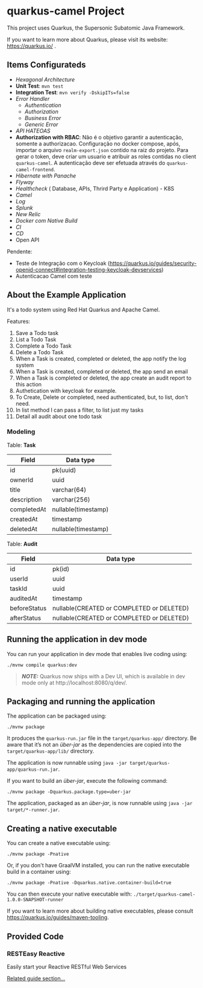 # quarkus-camel Project

This project uses Quarkus, the Supersonic Subatomic Java Framework.

If you want to learn more about Quarkus, please visit its website: https://quarkus.io/ .

## Items Configurateds

- *Hexagonal Architecture*
- **Unit Test**: `mvn test`
- **Integration Test**: `mvn verify -DskipITs=false`
- *Error Handler*
  - *Authentication*
  - *Authorization*
  - *Business Error*
  - *Generic Error*
- *API HATEOAS*
- **Authorization with RBAC**: Não é o objetivo garantir a autenticação, somente a authorizacao. Configuração no docker compose, após, importar o arquivo `realm-export.json` contido na raiz do projeto. Para gerar o token, deve criar um usuario e atribuir as roles contidas no client `quarkus-camel`. A autenticação deve ser efetuada através do `quarkus-camel-frontend`.
- *Hibernate with Panache*
- *Flyway*
- *Healthcheck* ( Database, APIs, Thrird Party e Application) - K8S
- *Camel*
- *Log*
- *Splunk*
- *New Relic*
- *Docker com Native Build*
- *CI*
- *CD*
- Open API

Pendente:

- Teste de Integração com o Keycloak (https://quarkus.io/guides/security-openid-connect#integration-testing-keycloak-devservices)
- Autenticacao Camel com teste

## About the Example Application

It's a todo system using Red Hat Quarkus and Apache Camel.

Features:

1. Save a Todo task
2. List a Todo Task
3. Complete a Todo Task
4. Delete a Todo Task
5. When a Task is created, completed or deleted, the app notify the log system
6. When a Task is created, completed or deleted, the app send an email
7. When a Task is completed or deleted, the app create an audit report to this action
8. Authetication with keycloak for example.
9. To Create, Delete or completed, need authenticated, but, to list, don't need.
10. In list method I can pass a filter, to list just my tasks
11. Detail all audit about one todo task

### Modeling

Table: **Task**

| Field       | Data type           |
|-------------|---------------------|
| id          | pk(uuid)            |
| ownerId     | uuid                |
 | title       | varchar(64)         |
| description | varchar(256)        |
| completedAt | nullable(timestamp) | 
| createdAt   | timestamp           |
| deletedAt   | nullable(timestamp) |

Table: **Audit**

| Field        | Data type                                 |
|--------------|-------------------------------------------|
| id           | pk(id)                                    | 
| userId       | uuid                                      |
| taskId       | uuid                                      |
| auditedAt    | timestamp                                 |
| beforeStatus | nullable(CREATED or COMPLETED or DELETED) |
| afterStatus  | nullable(CREATED or COMPLETED or DELETED) |

## Running the application in dev mode

You can run your application in dev mode that enables live coding using:
```shell script
./mvnw compile quarkus:dev
```

> **_NOTE:_**  Quarkus now ships with a Dev UI, which is available in dev mode only at http://localhost:8080/q/dev/.

## Packaging and running the application

The application can be packaged using:
```shell script
./mvnw package
```
It produces the `quarkus-run.jar` file in the `target/quarkus-app/` directory.
Be aware that it’s not an _über-jar_ as the dependencies are copied into the `target/quarkus-app/lib/` directory.

The application is now runnable using `java -jar target/quarkus-app/quarkus-run.jar`.

If you want to build an _über-jar_, execute the following command:
```shell script
./mvnw package -Dquarkus.package.type=uber-jar
```

The application, packaged as an _über-jar_, is now runnable using `java -jar target/*-runner.jar`.

## Creating a native executable

You can create a native executable using: 
```shell script
./mvnw package -Pnative
```

Or, if you don't have GraalVM installed, you can run the native executable build in a container using: 
```shell script
./mvnw package -Pnative -Dquarkus.native.container-build=true
```

You can then execute your native executable with: `./target/quarkus-camel-1.0.0-SNAPSHOT-runner`

If you want to learn more about building native executables, please consult https://quarkus.io/guides/maven-tooling.

## Provided Code

### RESTEasy Reactive

Easily start your Reactive RESTful Web Services

[Related guide section...](https://quarkus.io/guides/getting-started-reactive#reactive-jax-rs-resources)
